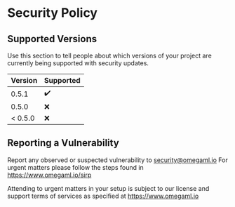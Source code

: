 # Security Policy

## Supported Versions

Use this section to tell people about which versions of your project are
currently being supported with security updates.

| Version | Supported          |
| ------- | ------------------ |
| 0.5.1   | :heavy_check_mark: |
| 0.5.0   | :x:                |
| < 0.5.0 | :x:                |

## Reporting a Vulnerability

Report any observed or suspected vulnerability to security@omegaml.io
For urgent matters please follow the steps found in https://www.omegaml.io/sirp

Attending to urgent matters in your setup is subject to our license and support terms of services
as specified at https://www.omegaml.io
